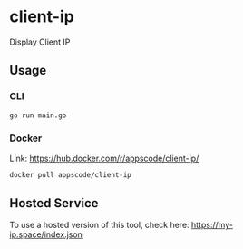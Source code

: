 # client-ip
Display Client IP

## Usage
### CLI
```bash
go run main.go
```
### Docker
Link: https://hub.docker.com/r/appscode/client-ip/
```bash
docker pull appscode/client-ip
```

## Hosted Service
To use a hosted version of this tool, check here: https://my-ip.space/index.json

